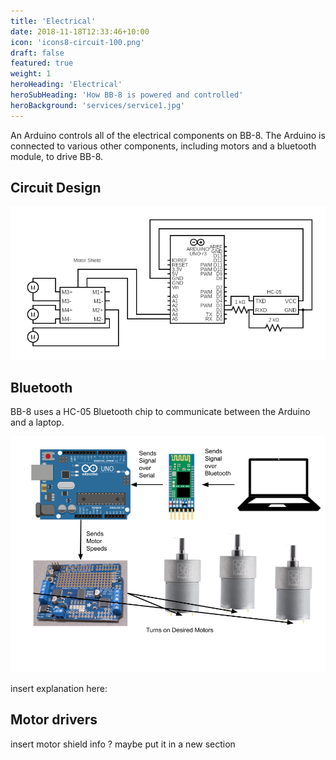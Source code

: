 ```yaml
---
title: 'Electrical'
date: 2018-11-18T12:33:46+10:00
icon: 'icons8-circuit-100.png'
draft: false
featured: true
weight: 1
heroHeading: 'Electrical'
heroSubHeading: 'How BB-8 is powered and controlled'
heroBackground: 'services/service1.jpg'
---
```


An Arduino controls all of the electrical components on BB-8. The Arduino is connected
to various other components, including motors and a bluetooth module, to drive BB-8.

## Circuit Design

![image](/static/circuit_diagram.png)

## Bluetooth

BB-8 uses a HC-05 Bluetooth chip to communicate between the Arduino and a laptop.

![image](/static/Electronics_Flowchart.png)

insert explanation here: 

## Motor drivers

insert motor shield info ? maybe put it in a new section